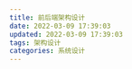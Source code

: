 ```yaml
---
title: 前后端架构设计
date: 2022-03-09 17:39:03
updated: 2022-03-09 17:39:03
tags: 架构设计
categories: 系统设计
---
```

